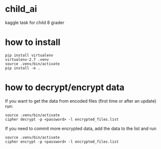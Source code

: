 # child_ai
kaggle task for child 8 grader

# how to install
```
pip install virtualenv
virtualenv-2.7 .venv
source .venv/bin/activate
pip install -e .
```

# how to decrypt/encrypt data
If you want to get the data from encoded files (first time or after an update) run:
```
source .venv/bin/activate
cipher decrypt -p <password> -l encrypted_files.list 
```

If you need to commit more encrypted data, add the data to the list and run
```
source .venv/bin/activate
cipher encrypt -p <password> -l encrypted_files.list
```

